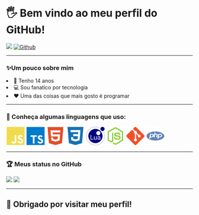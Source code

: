 # 🖐 Bem vindo ao meu perfil do GitHub!
![](https://visitor-badge.laobi.icu/badge?page_id=felpsdev.felpsdev) [![Github](https://img.shields.io/github/followers/felpsdev?label=Follow&style=social)](https://github.com/felpsdev)
<hr>
<h3>✨Um pouco sobre mim</h3>
<div>
 <li>👨 Tenho 14 anos</li>
 <li>💻 Sou fanatico por tecnologia</li>
 <li>❤ Uma das coisas que mais gosto é programar</li>
</div>
<hr>
<h3>🧰 Conheça algumas linguagens que uso:</h3>
<div style="display: inline_block;">
  <img height="50" width="50" title="Javascript" src="https://raw.githubusercontent.com/devicons/devicon/master/icons/javascript/javascript-plain.svg">
  <img height="50" width="50" src="https://raw.githubusercontent.com/devicons/devicon/master/icons/typescript/typescript-plain.svg">
  <img height="50" width="50" src="https://raw.githubusercontent.com/devicons/devicon/master/icons/html5/html5-plain.svg">
  <img height="50" width="50" src="https://raw.githubusercontent.com/devicons/devicon/master/icons/css3/css3-plain.svg">
  <img height="50" width="50" src="https://raw.githubusercontent.com/devicons/devicon/master/icons/lua/lua-plain-wordmark.svg">
  <img height="50" width="50" src="https://raw.githubusercontent.com/devicons/devicon/master/icons/nodejs/nodejs-plain.svg">
  <img height="50" width="50" src="https://raw.githubusercontent.com/devicons/devicon/master/icons/git/git-plain.svg">
  <img height="50" width="50" src="https://raw.githubusercontent.com/devicons/devicon/master/icons/php/php-plain.svg">
</div>
<hr>
<h3>🏆 Meus status no GitHub</h3>
 <div style="display: inline-block">
  <img height="145em" src="https://github-readme-stats.vercel.app/api?username=felpsdev&show_icons=true&include_all_commits=true&count_private=true&theme=dark&title_color=3b86ff&icon_color=3b86ff&hide_border=true&bg_color=091d3d"/>
  <img height="145em" src="https://github-readme-stats.vercel.app/api/top-langs/?username=felpsdev&layout=compact&langs_count=4&theme=dark&title_color=3b86ff&icon_color=3b86ff&hide_border=true&bg_color=091d3d"/>
</div>
<hr>
<h2>💎 Obrigado por visitar meu perfil!</h2>
